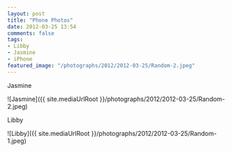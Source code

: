 ```yaml
---
layout: post
title: "Phone Photos"
date: 2012-03-25 13:54
comments: false
tags: 
- Libby
- Jasmine
- iPhone
featured_image: "/photographs/2012/2012-03-25/Random-2.jpeg"
---
```

Jasmine



![Jasmine]({{ site.mediaUrlRoot }}/photographs/2012/2012-03-25/Random-2.jpeg)


Libby




![Libby]({{ site.mediaUrlRoot }}/photographs/2012/2012-03-25/Random-1.jpeg)
